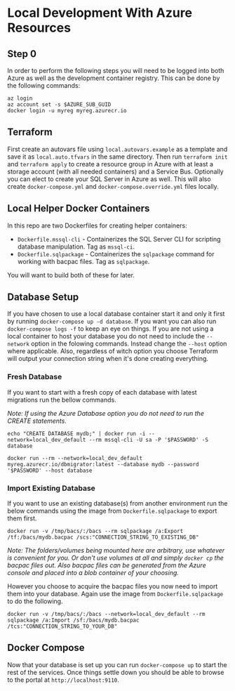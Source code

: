 # Local Development With Azure Resources

## Step 0
In order to perform the following steps you will need to be logged into both Azure as well as the development container registry.  This can be done by the following commands:

    az login
    az account set -s $AZURE_SUB_GUID
    docker login -u myreg myreg.azurecr.io

## Terraform
First create an autovars file using `local.autovars.example` as a template and save it as `local.auto.tfvars` in the same directory. Then run `terraform init` and `terraform apply` to create a resource group in Azure with at least a storage account (with all needed containers) and a Service Bus.  Optionally you can elect to create your SQL Server in Azure as well.  This will also create `docker-compose.yml` and `docker-compose.override.yml` files locally.

## Local Helper Docker Containers
In this repo are two Dockerfiles for creating helper containers:

*  `Dockerfile.mssql-cli` - Containerizes the SQL Server CLI for scripting database manipulation. Tag as `mssql-ci`.
*  `Dockerfile.sqlpackage` - Containerizes the `sqlpackage` command for working with bacpac files. Tag as `sqlpackage`.

You will want to build both of these for later.

## Database Setup
If you have chosen to use a local database container start it and only it first by running `docker-compose up -d database`.  If you want you can also run `docker-compose logs -f` to keep an eye on things. If you are not using a local container to host your database you do not need to include the `--network` option in the folowing commands. Instead change the `--host` option where applicable.  Also, regardless of witch option you choose Terraform will output your connection string when it's done creating everything.

### Fresh Database
If you want to start with a fresh copy of each database with latest migrations run the bellow commands. 

*Note: If using the Azure Database option you do not need to run the CREATE statements.*

    echo "CREATE DATABASE mydb;" | docker run -i --network=local_dev_default --rm mssql-cli -U sa -P '$PASSWORD' -S database

    docker run --rm --network=local_dev_default  myreg.azurecr.io/dbmigrator:latest --database mydb --password '$PASSWORD' --host database

### Import Existing Database
If you want to use an existing database(s) from another environment run the below commands using the image from `Dockerfile.sqlpackage` to export them first.

    docker run -v /tmp/bacs/:/bacs --rm sqlpackage /a:Export /tf:/bacs/mydb.bacpac /scs:"CONNECTION_STRING_TO_EXISTING_DB"

*Note: The folders/volumes being mounted here are arbitrary, use whatever is convenient for you. Or don't use volumes at all and simply `docker cp` the bacpac files out. Also bacpac files can be generated from the Azure console and placed into a blob container of your choosing.*

However you choose to acquire the bacpac files you now need to import them into your database. Again use the image from `Dockerfile.sqlpackage` to do the following.

    docker run -v /tmp/bacs/:/bacs --network=local_dev_default --rm sqlpackage /a:Import /sf:/bacs/mydb.bacpac /tcs:"CONNECTION_STRING_TO_YOUR_DB"

## Docker Compose
Now that your database is set up you can run `docker-compose up` to start the rest of the services.  Once things settle down you should be able to browse to the portal at `http://localhost:9110`.